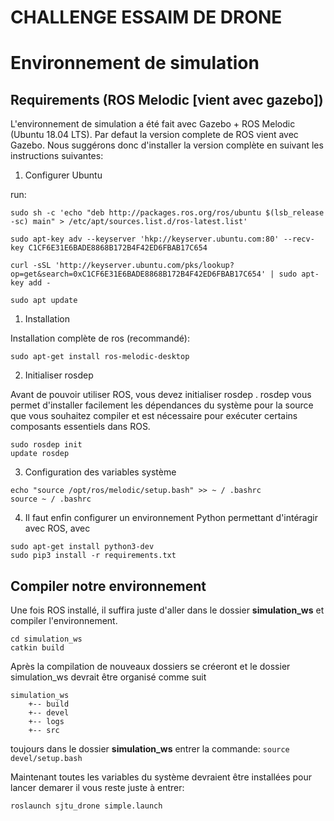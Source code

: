 # CHALLENGE ESSAIM DE DRONE

# Environnement de simulation

## Requirements (ROS Melodic [vient avec gazebo]) #

L'environnement de simulation a été fait avec Gazebo + ROS Melodic (Ubuntu 18.04 LTS).
Par defaut la version complete de ROS vient avec Gazebo. Nous suggérons donc d'installer la version complète en suivant les instructions suivantes:

1. Configurer Ubuntu

run:
```
sudo sh -c 'echo "deb http://packages.ros.org/ros/ubuntu $(lsb_release -sc) main" > /etc/apt/sources.list.d/ros-latest.list'
```
```
sudo apt-key adv --keyserver 'hkp://keyserver.ubuntu.com:80' --recv-key C1CF6E31E6BADE8868B172B4F42ED6FBAB17C654
```
```
curl -sSL 'http://keyserver.ubuntu.com/pks/lookup?op=get&search=0xC1CF6E31E6BADE8868B172B4F42ED6FBAB17C654' | sudo apt-key add -
```
```
sudo apt update
```

1. Installation 

Installation complète de ros (recommandé): 
```
sudo apt-get install ros-melodic-desktop
``` 

2. Initialiser rosdep

Avant de pouvoir utiliser ROS, vous devez initialiser rosdep . rosdep vous permet d'installer facilement les dépendances du système pour la source que vous souhaitez compiler et est nécessaire pour exécuter certains composants essentiels dans ROS.
```
sudo rosdep init
update rosdep
```

3. Configuration des variables système

```
echo "source /opt/ros/melodic/setup.bash" >> ~ / .bashrc
source ~ / .bashrc
```

4. Il faut enfin configurer un environnement Python permettant d'intéragir avec ROS, avec
```
sudo apt-get install python3-dev
sudo pip3 install -r requirements.txt
```

## Compiler notre environnement 

Une fois ROS installé, il suffira juste d'aller dans le dossier **simulation_ws** et compiler l'environnement.

```
cd simulation_ws
catkin build
```


Après la compilation de nouveaux dossiers se créeront et le dossier simulation_ws devrait être organisé comme suit

```
simulation_ws
    +-- build
    +-- devel
    +-- logs
    +-- src
```

toujours dans le dossier **simulation_ws** entrer la commande:
`source devel/setup.bash`

Maintenant toutes les variables du système devraient être installées pour lancer demarer il vous reste juste à entrer:
```
roslaunch sjtu_drone simple.launch
```


